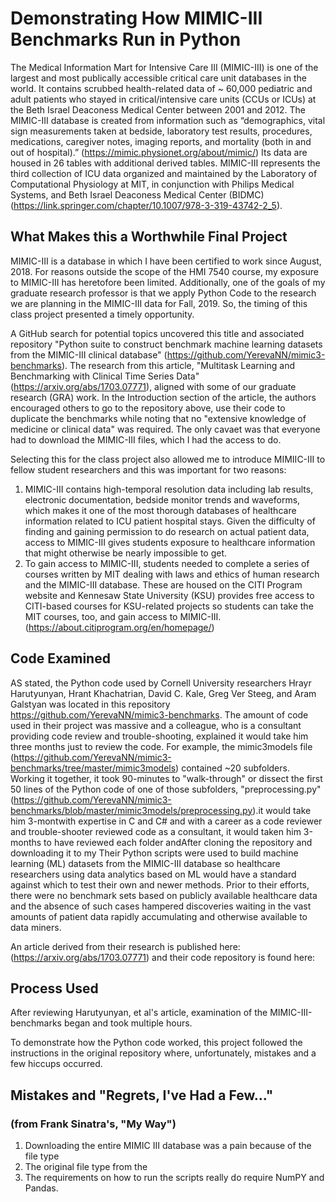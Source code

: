 # Demonstrating How MIMIC-III Benchmarks Run in Python
The Medical Information Mart for Intensive Care III (MIMIC-III) is one of the largest and most publically accessible critical care unit databases in the world. It contains scrubbed health-related data of ~ 60,000 pediatric and adult patients who stayed in critical/intensive care units (CCUs or ICUs) at the Beth Israel Deaconess Medical Center between 2001 and 2012. The MIMIC-III database is created from information such as “demographics, vital sign measurements taken at bedside, laboratory test results, procedures, medications, caregiver notes, imaging reports, and mortality (both in and out of hospital).” (https://mimic.physionet.org/about/mimic/) Its data are housed in 26 tables with additional derived tables.  MIMIC-III represents the third collection of ICU data organized and maintained by the Laboratory of Computational Physiology at MIT, in conjunction with Philips Medical Systems, and Beth Israel Deaconess Medical Center (BIDMC) (https://link.springer.com/chapter/10.1007/978-3-319-43742-2_5).  

## What Makes this a Worthwhile Final Project
MIMIC-III is a database in which I have been certified to work since August, 2018. For reasons outside the scope of the HMI 7540 course, my exposure to MIMIC-III has heretofore been limited. Additionally, one of the goals of my graduate research professor is that we apply Python Code to the research we are planning in the MIMIC-III data for Fall, 2019. So, the timing of this class project presented  a timely opportunity.

A GitHub search for potential topics uncovered this title and associated repository "Python suite to construct benchmark machine learning datasets from the MIMIC-III clinical database" (https://github.com/YerevaNN/mimic3-benchmarks). The research from this article, "Multitask Learning and Benchmarking with Clinical Time Series Data" (https://arxiv.org/abs/1703.07771), aligned with some of our graduate research (GRA) work. In the Introduction section of the article, the authors encouraged others to go to the repository above, use their code to duplicate the benchmarks while noting that no "extensive knowledge of medicine or clinical data" was required. The only cavaet was that everyone had to download the MIMIC-III files, which I had the access to do. 

Selecting this for the class project also allowed me to introduce MIMIIC-III to fellow student researchers and this was important for two reasons:
 1. MIMIC-III contains high-temporal resolution data including lab results, electronic documentation, bedside monitor trends and waveforms, which makes it one of the most thorough databases of healthcare information related to ICU patient hospital stays. Given the difficulty of finding and gaining permission to do research on actual patient data, access to MIMIC-III gives students exposure to healthcare information that might otherwise be nearly impossible to get.
 1. To gain access to MIMIC-III, students needed to complete a series of courses written by MIT dealing with laws and ethics of human research and the MIMIC-III database. These are housed on the CITI Program website and Kennesaw State University (KSU) provides free access to CITI-based courses for KSU-related projects so students can take the MIT courses, too, and gain access to MIMIC-III. (https://about.citiprogram.org/en/homepage/)

## Code Examined
AS stated, the Python code used by Cornell University researchers Hrayr Harutyunyan, Hrant Khachatrian, David C. Kale, Greg Ver Steeg, and Aram Galstyan was located in this repository https://github.com/YerevaNN/mimic3-benchmarks. The amount of code used in their project was massive and a colleague, who is a consultant providing code review and trouble-shooting, explained it would take him three months just to review the code. For example, the mimic3models file (https://github.com/YerevaNN/mimic3-benchmarks/tree/master/mimic3models) contained ~20 subfolders. Working it together, it took 90-minutes to "walk-through" or dissect the first 50 lines of the Python code of one of those subfolders, "preprocessing.py" (https://github.com/YerevaNN/mimic3-benchmarks/blob/master/mimic3models/preprocessing.py).it would take him 3-montwith expertise in C and C# and with a career as a code reviewer and trouble-shooter reviewed code as a consultant, it would taken him 3-months to have reviewed each folder andAfter cloning the repository and downloading it to my Their Python scripts were used to build machine learning (ML) datasets from the MIMIC-III database so healthcare researchers using data analytics based on ML would have a standard against which to test their own and newer methods. Prior to their efforts, there were no benchmark sets based on publicly available healthcare data and the absence of such cases hampered discoveries waiting in the vast amounts of patient data rapidly accumulating and otherwise available to data miners. 

An article derived from their research is published here: (https://arxiv.org/abs/1703.07771) and their code repository is found here:  

## Process Used
After reviewing Harutyunyan, et al's article, examination of the MIMIC-III-benchmarks began and took multiple hours. 

To demonstrate how the Python code worked, this project followed the instructions in the original repository where, unfortunately, mistakes and a few hiccups occurred. 

## Mistakes and "Regrets, I've Had a Few..." 
### (from Frank Sinatra's, "My Way")
1. Downloading the entire MIMIC III database was a pain because of the file type
 1. The original file type from the 
1. The requirements on how to run the scripts really do require NumPY and Pandas.





 



